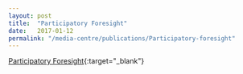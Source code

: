 ```yaml
---
layout: post
title:  "Participatory Foresight"
date:   2017-01-12
permalink: "/media-centre/publications/Participatory-foresight"
---
```


[Participatory Foresight](/files/media-centre/publications/participatory-foresight.pdf){:target="_blank"}
